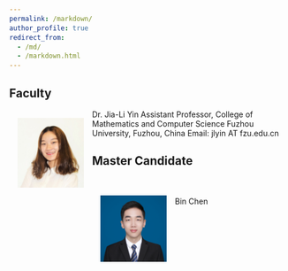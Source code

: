 ```yaml
---
permalink: /markdown/
author_profile: true
redirect_from: 
  - /md/
  - /markdown.html
---
```

Faculty
-----
<img src='/images/Yin.JPG' width="120" style="float: left; margin: 15px">
Dr. Jia-Li Yin  
Assistant Professor, College of Mathematics and Computer Science  
Fuzhou University, Fuzhou, China  
Email: jlyin AT fzu.edu.cn  
<br>

Master Candidate
-----
<br>
<img src='/images/chen_bin.jpg' width="120" style="float: left; margin: 15px">
<br>
Bin Chen
<br>

